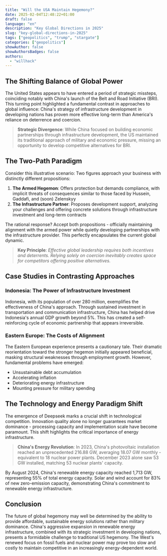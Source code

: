 ```yaml
---
title: "Will the USA Maintain Hegemony?"
date: 2025-02-04T12:48:22+01:00
draft: false
language: "en"
description: "Key Global Directions in 2025"
slug: "key-global-directions-in-2025"
tags: ["geopolitics", "trump", "stargate"]
categories: ["geopolitics"]
showAuthor: false
showAuthorsBadges: false
authors:
  - "willhack"
---
```



## The Shifting Balance of Global Power

The United States appears to have entered a period of strategic missteps, coinciding notably with China's launch of the Belt and Road Initiative (BRI). This turning point highlighted a fundamental contrast in approaches to global influence: China's strategy of infrastructure development in developing nations has proven more effective long-term than America's reliance on deterrence and coercion.

> **Strategic Divergence**: While China focused on building economic partnerships through infrastructure development, the US maintained its traditional approach of military and economic pressure, missing an opportunity to develop competitive alternatives for BRI.

## The Two-Path Paradigm

Consider this illustrative scenario: Two figures approach your business with distinctly different propositions:

1. **The Armed Hegemon**: Offers protection but demands compliance, with implicit threats of consequences similar to those faced by Hussein, Gaddafi, and (soon) Zelenskyy
2. **The Infrastructure Partner**: Proposes development support, analyzing your challenges and offering concrete solutions through infrastructure investment and long-term contracts

The rational response? Accept both propositions - officially maintaining alignment with the armed power while quietly developing partnerships with the infrastructure provider. This perfectly encapsulates the current global dynamic.

> **Key Principle**: *Effective global leadership requires both incentives and deterrents. Relying solely on coercion inevitably creates space for competitors offering positive alternatives.*

## Case Studies in Contrasting Approaches

### Indonesia: The Power of Infrastructure Investment
Indonesia, with its population of over 280 million, exemplifies the effectiveness of China's approach. Through sustained investment in transportation and communication infrastructure, China has helped drive Indonesia's annual GDP growth beyond 5%. This has created a self-reinforcing cycle of economic partnership that appears irreversible.

### Eastern Europe: The Costs of Alignment
The Eastern European experience presents a cautionary tale. Their dramatic reorientation toward the stronger hegemon initially appeared beneficial, masking structural weaknesses through employment growth. However, fundamental problems have emerged:

- Unsustainable debt accumulation
- Accelerating inflation
- Deteriorating energy infrastructure
- Mounting pressure for military spending

## The Technology and Energy Paradigm Shift

The emergence of Deepseek marks a crucial shift in technological competition. Innovation quality alone no longer guarantees market dominance - processing capacity and implementation scale have become paramount. This shift highlights the critical importance of energy infrastructure.

> **China's Energy Revolution**: In 2023, China's photovoltaic installation reached an unprecedented 216.88 GW, averaging 18.07 GW monthly - equivalent to 18 nuclear power plants. December 2023 alone saw 53 GW installed, matching 53 nuclear plants' capacity.

By August 2024, China's renewable energy capacity reached 1,713 GW, representing 55% of total energy capacity. Solar and wind account for 83% of new zero-emission capacity, demonstrating China's commitment to renewable energy infrastructure.

## Conclusion

The future of global hegemony may well be determined by the ability to provide affordable, sustainable energy solutions rather than military dominance. China's aggressive expansion in renewable energy infrastructure, combined with its strategic investment in developing nations, presents a formidable challenge to traditional US hegemony. The West's renewed focus on fossil fuels and nuclear power may prove too slow and costly to maintain competitive in an increasingly energy-dependent world.